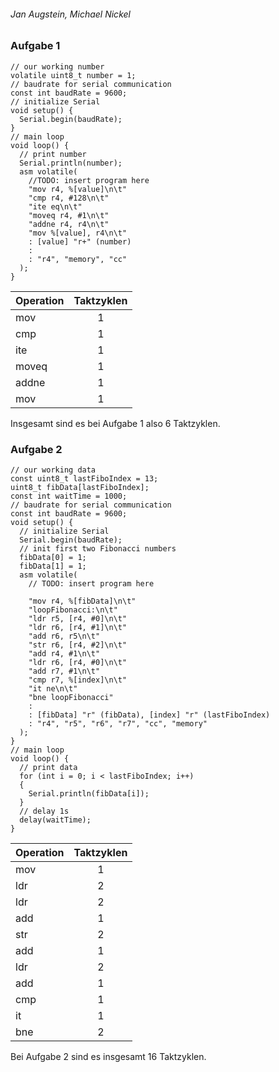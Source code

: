 ######  Jan Augstein, Michael Nickel


### Aufgabe 1


```assembly
// our working number
volatile uint8_t number = 1;
// baudrate for serial communication
const int baudRate = 9600;
// initialize Serial
void setup() {
  Serial.begin(baudRate);
}
// main loop
void loop() {
  // print number
  Serial.println(number);
  asm volatile(
    //TODO: insert program here
    "mov r4, %[value]\n\t"
    "cmp r4, #128\n\t"
    "ite eq\n\t"
    "moveq r4, #1\n\t"
    "addne r4, r4\n\t"
    "mov %[value], r4\n\t"
    : [value] "r+" (number)
    :
    : "r4", "memory", "cc"
  );
}
```

| Operation       | Taktzyklen|
| ------------- |:-------------:|
| mov     | 1 |
| cmp      | 1      |
| ite | 1      |
| moveq     | 1 |
| addne      | 1      |
| mov | 1      |

Insgesamt sind es bei Aufgabe 1 also 6 Taktzyklen.

### Aufgabe 2

```assembly
// our working data
const uint8_t lastFiboIndex = 13;
uint8_t fibData[lastFiboIndex];
const int waitTime = 1000;
// baudrate for serial communication
const int baudRate = 9600;
void setup() {
  // initialize Serial
  Serial.begin(baudRate);
  // init first two Fibonacci numbers
  fibData[0] = 1;
  fibData[1] = 1;
  asm volatile(
    // TODO: insert program here

    "mov r4, %[fibData]\n\t"
    "loopFibonacci:\n\t"
    "ldr r5, [r4, #0]\n\t"
    "ldr r6, [r4, #1]\n\t"
    "add r6, r5\n\t"
    "str r6, [r4, #2]\n\t"
    "add r4, #1\n\t"
    "ldr r6, [r4, #0]\n\t"
    "add r7, #1\n\t"
    "cmp r7, %[index]\n\t"
    "it ne\n\t"
    "bne loopFibonacci"
    :
    : [fibData] "r" (fibData), [index] "r" (lastFiboIndex)
    : "r4", "r5", "r6", "r7", "cc", "memory"
  );
}
// main loop
void loop() {
  // print data
  for (int i = 0; i < lastFiboIndex; i++)
  {
    Serial.println(fibData[i]);
  }
  // delay 1s
  delay(waitTime);
}
```
| Operation       | Taktzyklen|
| ------------- |:-------------:|
| mov     | 1 |
| ldr      | 2      |
| ldr | 2     |
| add    | 1 |
| str      | 2      |
| add | 1      |
| ldr | 2     |
| add    | 1 |
| cmp     | 1      |
| it | 1      |
| bne | 2      |

Bei Aufgabe 2 sind es insgesamt 16 Taktzyklen.